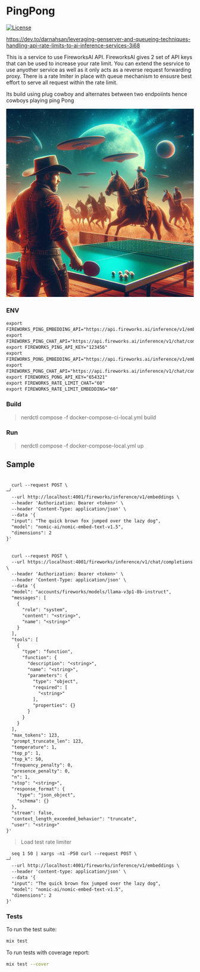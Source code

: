 # PingPong

[![License](https://img.shields.io/badge/License-Apache_2.0-blue.svg)](https://opensource.org/licenses/Apache-2.0)

https://dev.to/darnahsan/leveraging-genserver-and-queueing-techniques-handling-api-rate-limits-to-ai-inference-services-3i68

This is a service to use FireworksAI API. FireworksAI gives 2 set of API keys that can be used to increase your rate limit. 
You can extend the sesrvice to use anyother service as well as it only acts as a reverse request forwarding proxy. There is a rate lmiter 
in place with queue mechanism to ensusre best effort to serve all request within the rate limit.

Its build using plug cowboy and alternates between two endpoiints hence cowboys playing ping Pong

![Image](cowboy_ping_pong.jpeg)

### ENV
````
export FIREWORKS_PING_EMBEDDING_API="https://api.fireworks.ai/inference/v1/embeddings"
export FIREWORKS_PING_CHAT_API="https://api.fireworks.ai/inference/v1/chat/completions"
export FIREWORKS_PING_API_KEY="123456"
export FIREWORKS_PONG_EMBEDDING_API="https://api.fireworks.ai/inference/v1/embeddings"
export FIREWORKS_PONG_CHAT_API="https://api.fireworks.ai/inference/v1/chat/completions"
export FIREWORKS_PONG_API_KEY="654321"
export FIREWORKS_RATE_LIMIT_CHAT="60"
export FIREWORKS_RATE_LIMIT_EMBEDDING="60"
````

### Build

> nerdctl compose -f docker-compose-ci-local.yml build


### Run

> nerdctl compose -f docker-compose-local.yml up

## Sample
```

  curl --request POST \                                                                                             ─╯
  --url http://localhost:4001/fireworks/inference/v1/embeddings \
  --header 'Authorization: Bearer <token>' \
  --header 'Content-Type: application/json' \
  --data '{
  "input": "The quick brown fox jumped over the lazy dog",
  "model": "nomic-ai/nomic-embed-text-v1.5",
  "dimensions": 2
}'
```

```

  curl --request POST \
  --url https://localhost:4001/fireworks/inference/v1/chat/completions \
  --header 'Authorization: Bearer <token>' \
  --header 'Content-Type: application/json' \
  --data '{
  "model": "accounts/fireworks/models/llama-v3p1-8b-instruct",
  "messages": [
    {
      "role": "system",
      "content": "<string>",
      "name": "<string>"
    }
  ],
  "tools": [
    {
      "type": "function",
      "function": {
        "description": "<string>",
        "name": "<string>",
        "parameters": {
          "type": "object",
          "required": [
            "<string>"
          ],
          "properties": {}
        }
      }
    }
  ],
  "max_tokens": 123,
  "prompt_truncate_len": 123,
  "temperature": 1,
  "top_p": 1,
  "top_k": 50,
  "frequency_penalty": 0,
  "presence_penalty": 0,
  "n": 1,
  "stop": "<string>",
  "response_format": {
    "type": "json_object",
    "schema": {}
  },
  "stream": false,
  "context_length_exceeded_behavior": "truncate",
  "user": "<string>"
}'
```
> Load test rate limiter

```
  seq 1 50 | xargs -n1 -P50 curl --request POST \                                                                         ─╯
  --url http://localhost:4001/fireworks/inference/v1/embeddings \
  --header 'content-type: application/json' \
  --data '{
  "input": "The quick brown fox jumped over the lazy dog",
  "model": "nomic-ai/nomic-embed-text-v1.5",
  "dimensions": 2
}'

```

### Tests

To run the test suite:

```bash
mix test
```

To run tests with coverage report:

```bash
mix test --cover
```
